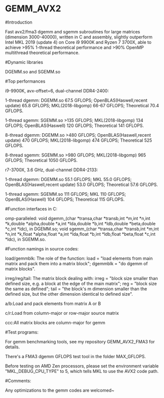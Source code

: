 # GEMM_AVX2

#Introduction

Fast avx2/fma3 dgemm and sgemm subroutines for large matrices (dimension 3000-40000), written in C and assembly, slightly outperform Intel MKL 2019 (update 4) on Core i9 9900K and Ryzen 7 3700X, able to achieve >95% 1-thread theoretical performance and >90% OpenMP multithread theoretical performance. 



#Dynamic libraries

DGEMM.so and SGEMM.so


#Top performances

i9-9900K, avx-offset=6, dual-channel DDR4-2400: 

1-thread dgemm: DGEMM.so 67.5 GFLOPS; OpenBLAS(Haswell,recent update) 65.8 GFLOPS; MKL(2018-libgomp) 66-67 GFLOPS; Theoretical 70.4 GFLOPS.

1-thread sgemm: SGEMM.so >135 GFLOPS; MKL(2018-libgomp) 134 GFLOPS; OpenBLAS(Haswell) 120 GFLOPS; Theoretical 141 GFLOPS.

8-thread dgemm: DGEMM.so >480 GFLOPS; OpenBLAS(Haswell,recent update) 470 GFLOPS; MKL(2018-libgomp) 474 GFLOPS; Theoretical 525 GFLOPS.

8-thread sgemm: SGEMM.so >980 GFLOPS; MKL(2018-libgomp) 965 GFLOPS; Theoretical 1050 GFLOPS.

r7-3700X, 3.6 GHz, dual-channel DDR4-2133:

1-thread dgemm: DGEMM.so 55.1 GFLOPS; MKL 55.0 GFLOPS; OpenBLAS(Haswell,recent update) 53.0 GFLOPS; Theoretical 57.6 GFLOPS.

1-thread sgemm: SGEMM.so 111 GFLOPS; MKL 110 GFLOPS; OpenBLAS(Haswell) 104 GFLOPS; Theoretical 115 GFLOPS.


#Function interfaces in C:


omp-paralleled: void dgemm_(char *transa,char *transb,int *m,int *n,int *k,double *alpha,double *a,int *lda,double *b,int *ldb,double *beta,double *c,int *ldc), in DGEMM.so; void sgemm_(char *transa,char *transb,int *m,int *n,int *k,float *alpha,float *a,int *lda,float *b,int *ldb,float *beta,float *c,int *ldc), in SGEMM.so.


#Function namings in source codes:

load/gemmblk: The role of the function: load = "load elements from main matrix and pack them into a matrix block"; dgemmblk = "do dgemm of matrix blocks".

irreg/reg/tail: The matrix block dealing with: 
         irreg = "block size smaller than defined size, e.g. a block at the edge of the main matrix";
           reg = "block size the same as defined";
          tail = "the block's m dimension smaller than the defined size, but the other dimension identical to defined size".

a/b:Load and pack elements from matrix A or B

c/r:Load from column-major or row-major source matrix

ccc:All matrix blocks are column-major for gemm




#Test programs:

For gemm benchmarking tools, see my repository GEMM_AVX2_FMA3 for details. 

There's a FMA3 dgemm GFLOPS test tool in the folder MAX_GFLOPS. 

Before testing on AMD Zen processors, please set the environment variable "MKL_DEBUG_CPU_TYPE" to 5, which tells MKL to use the AVX2 code path. 



#Comments:

Any optimizations to the gemm codes are welcomed~

